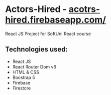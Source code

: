 # Actors-Hired - [acotrs-hired.firebaseapp.com/](acotrs-hired.firebaseapp.com/)

React JS Project for SoftUni React course

## Technologies used:

- React JS
- React Router Dom v6
- HTML & CSS
- Boostrap 5
- Firebase
- Firestore
